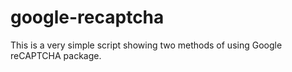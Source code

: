 # google-recaptcha

This is a very simple script showing two methods of using Google reCAPTCHA package.
